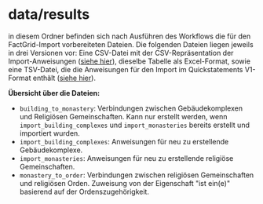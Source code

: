 # data/results
in diesem Ordner befinden sich nach Ausführen des Workflows die für den FactGrid-Import vorbereiteten Dateien. Die folgenden Dateien liegen jeweils in drei Versionen vor: Eine CSV-Datei mit der CSV-Repräsentation der Import-Anweisungen ([siehe hier](https://www.wikidata.org/wiki/Help:QuickStatements#CSV_file_syntax)), dieselbe Tabelle als Excel-Format, sowie eine TSV-Datei, die die Anweisungen für den Import im Quickstatements V1-Format enthält ([siehe hier](https://www.wikidata.org/wiki/Help:QuickStatements#Command_sequence_syntax)).

**Übersicht über die Dateien:**
- `building_to_monastery`: Verbindungen zwischen Gebäudekomplexen und Religiösen Gemeinschaften. Kann nur erstellt werden, wenn `import_building_complexes` und `import_monasteries` bereits erstellt und importiert wurden.
- `import_building_complexes`: Anweisungen für neu zu erstellende Gebäudekomplexe.
- `import_monasteries`: Anweisungen für neu zu erstellende religiöse Gemeinschaften.
- `monastery_to_order`: Verbindungen zwischen religiösen Gemeinschaften und religiösen Orden. Zuweisung von der Eigenschaft "ist ein(e)" basierend auf der Ordenszugehörigkeit.